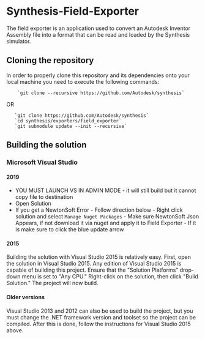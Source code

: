 # Synthesis-Field-Exporter

The field exporter is an application used to convert an Autodesk Inventor Assembly file into a format that can be read and loaded by the Synthesis simulator.

## Cloning the repository
In order to properly clone this repository and its dependencies onto your local machine you need to execute the following commands:

        `git clone --recursive https://github.com/Autodesk/synthesis`
        
OR

       `git clone https://github.com/Autodesk/synthesis`
       `cd synthesis/exporters/field_exporter`
       `git submodule update --init --recursive`

## Building the solution
### Microsoft Visual Studio

#### 2019
 - YOU MUST LAUNCH VS IN ADMIN MODE - it will still build but it cannot copy file to destination
 - Open Solution
 - If you get a NewtonSoft Error - Follow direction below
        - Right click solution and select `Manage Nuget Packages`
        - Make sure NewtonSoft Json Appears, if not download it via nuget and apply it to Field Exporter
        - If it is make sure to click the blue update arrow

#### 2015
Building the solution with Visual Studio 2015 is relatively easy. First, open the solution in Visual Studio 2015. Any edition of Visual Studio 2015 is capable of building this project. Ensure that the "Solution Platforms" drop-down menu is set to "Any CPU." Right-click on the solution, then click "Build Solution." The project will now build.

#### Older versions
Visual Studio 2013 and 2012 can also be used to build the project, but you must change the .NET framework version and toolset so the project can be compiled. After this is done, follow the instructions for Visual Studio 2015 above.

